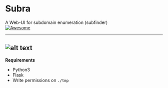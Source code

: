 # Subra
A Web-UI for subdomain enumeration (subfinder)   
[![Awesome](https://cdn.rawgit.com/sindresorhus/awesome/d7305f38d29fed78fa85652e3a63e154dd8e8829/media/badge.svg)](https://github.com/sindresorhus/awesome)  

---
![alt text](https://i.imgur.com/lFcfeTo.png)
---

**Requirements**
- Python3
- Flask
- Write permissions on `./tmp`
